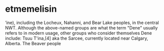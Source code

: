 # etmemelisin
’ine), including the Locheux, Nahanni, and Bear Lake peoples, in the central NWT. Although the above-named groups are what the term "Dene" usually refers to in modern usage, other groups who consider themselves Dene include:  Tsuu T'ina,[4] aka the Sarcee, currently located near Calgary, Alberta. The Beaver people
